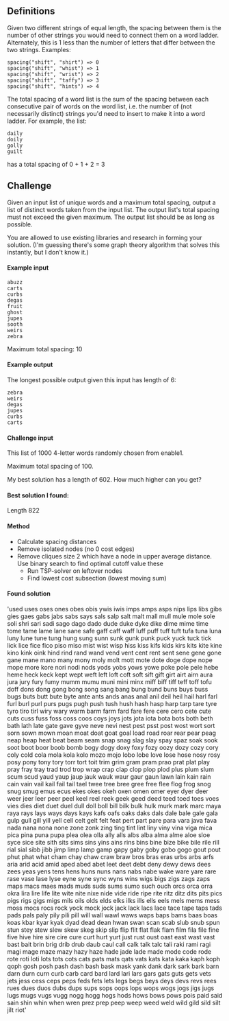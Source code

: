 ## Definitions

Given two different strings of equal length, the spacing between them is the number of other strings you would need to connect them on a word ladder. Alternately, this is 1 less than the number of letters that differ between the two strings. Examples:

    spacing("shift", "shirt") => 0
    spacing("shift", "whist") => 1
    spacing("shift", "wrist") => 2
    spacing("shift", "taffy") => 3
    spacing("shift", "hints") => 4

The total spacing of a word list is the sum of the spacing between each consecutive pair of words on the word list, i.e. the number of (not necessarily distinct) strings you'd need to insert to make it into a word ladder. For example, the list:

    daily
    doily
    golly
    guilt

has a total spacing of 0 + 1 + 2 = 3

## Challenge

Given an input list of unique words and a maximum total spacing, output a list of distinct words taken from the input list. The output list's total spacing must not exceed the given maximum. The output list should be as long as possible.

You are allowed to use existing libraries and research in forming your solution. (I'm guessing there's some graph theory algorithm that solves this instantly, but I don't know it.)

#### Example input

    abuzz
    carts
    curbs
    degas
    fruit
    ghost
    jupes
    sooth
    weirs
    zebra

Maximum total spacing: 10

#### Example output

The longest possible output given this input has length of 6:

    zebra
    weirs
    degas
    jupes
    curbs
    carts

#### Challenge input

This list of 1000 4-letter words randomly chosen from enable1.

Maximum total spacing of 100.

My best solution has a length of 602. How much higher can you get?

#### Best solution I found:

Length 822

#### Method

- Calculate spacing distances
- Remove isolated nodes (no 0 cost edges)
- Remove cliques size 2 which have a node in upper average distance.
	Use binary search to find optimal cutoff value these
	- Run TSP-solver on leftover nodes
	- Find lowest cost subsection (lowest moving sum)

#### Found solution

'used uses oses ones obes obis ywis iwis imps amps asps nips lips libs gibs gies gaes gabs jabs sabs says sals salp salt malt mall mull mule mole sole soli shri sari sadi sago dago dado dude duke dyke dike dime mime time tome tame lame lane sane safe gaff caff waff luff puff tuff tuft tufa tuna luna luny lune tune tung hung sung sunn sunk gunk punk puck yuck tuck tick lick lice fice fico piso miso mist wist wisp hiss kiss kifs kids kirs kits kite kine kino kink oink hind rind rand wand vend vent cent rent sent sene gene gone gane mane mano many mony moly molt mott mote dote doge dope nope mope more kore nori nodi nods yods yobs yows yowe poke pole pele hebe heme heck keck kept wept weft left loft coft soft sift gift girt airt airn aura jura jury fury fumy mumm mumu muni mini minx miff biff tiff teff toff tofu doff dons dong gong bong song sang bang bung bund buns buys buss bugs buts butt bute byte ante ants ands anas anal anil deil heil hail harl farl furl burl purl purs pugs pugh push tush hush hash hasp harp tarp tare tyre tyro tiro tirl wiry wary warm barm farm fard fare fere cere cero cete cute cuts cuss fuss foss coss coos coys joys jots jota iota bota bots both beth bath lath late gate gave gyve neve nevi nest pest psst post wost wort sort sorn sown mown moan moat doat goat goal load road roar rear pear peag neap heap heat beat beam seam snap snag slag slay spay spaz soak sook soot boot boor boob bomb bogy dogy doxy foxy fozy oozy dozy cozy cory coly cold cola mola kola kolo mozo mojo lobo lobe love lose hose nosy rosy posy pony tony tory torr tort toit trim grim gram pram prao prat plat play pray fray tray trad trod trop wrap crap clap clop plop plod plus plum slum scum scud yaud yaup jaup jauk wauk waur gaur gaun lawn lain kain rain cain vain vail kail fail tail tael twee tree bree gree free flee flog frog snog snug smug emus ecus ekes okes okeh oxen omen omer eyer dyer deer weer jeer leer peer peel keel reel reek geek geed deed teed toed toes voes vies dies diet duet duel dull doll boll bill bilk bulk hulk murk mark marc maya raya rays lays ways days kays kafs oafs oaks daks dals dale bale gale gala gulp gull gill yill yell cell celt gelt felt feat pert part pare para vara java fava nada nana nona none zone zonk zing ting tint lint liny viny vina viga mica pica pina puna pupa plea olea olla ally alls albs alba alma alme aloe sloe syce sice site sith sits sims sins yins ains rins bins bine bize bike bile rile rill rial sial sibb jibb jimp limp lamp gamp gapy gaby goby gobo gogo gout pout phut phat what cham chay chaw craw braw bros bras eras urbs arbs arfs aria arid acid amid aped abed abet leet deet debt deny dewy dews dees zees yeas yens tens hens huns nuns nans nabs nabe wake ware yare rare rase vase lase lyse eyne syne sync wyns wins wigs bigs zigs zags zaps maps macs maes mads muds suds sums sumo such ouch orcs orca orra okra lira lire life lite wite nite nixe nide vide ride ripe rite ritz ditz dits pits pics pigs rigs gigs migs mils oils olds elds elks ilks ills ells eels mels mems mess moss mocs rocs rock yock mock jock jack lack lacs lace tace tape taps tads pads pals paly pily pili pill will wall wawl waws waps baps bams baas boas koas kbar kyar kyak dyad dead dean hwan swan scan scab slub snub spun stun stey stew slew skew skeg skip slip flip flit flat flak flam film fila file fine five hive hire sire cire cure curt hurt yurt just rust oust oast east wast vast bast bait brin brig drib drub daub caul call calk talk talc tali raki rami ragi magi mage maze mazy hazy haze hade jade lade made mode code rode rote roti loti lots tots cots cats pats mats qats vats kats kata kaka kaph koph qoph gosh posh pash dash bash bask mask yank dank dark sark bark barn darn durn curn curb carb card bard lard lari lars gars gats guts gets vets jets jess cess ceps peps feds fets lets legs begs beys deys devs revs rees rues dues duos dubs dups sups sops oops lops wops wogs jogs jigs jugs lugs mugs vugs vugg nogg hogg hogs hods hows bows pows pois paid said sain shin whin when wren prez prep peep weep weed weld wild gild sild silt jilt riot'

